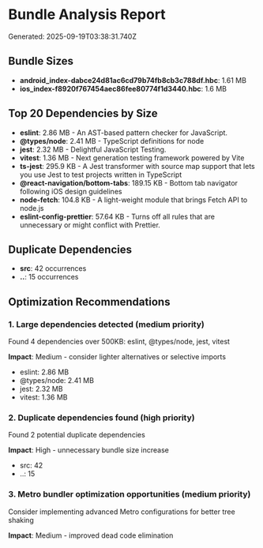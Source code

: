 # Bundle Analysis Report
Generated: 2025-09-19T03:38:31.740Z

## Bundle Sizes

- **android_index-dabce24d81ac6cd79b74fb8cb3c788df.hbc**: 1.61 MB
- **ios_index-f8920f767454aec86fee80774f1d3440.hbc**: 1.6 MB

## Top 20 Dependencies by Size

- **eslint**: 2.86 MB - An AST-based pattern checker for JavaScript.
- **@types/node**: 2.41 MB - TypeScript definitions for node
- **jest**: 2.32 MB - Delightful JavaScript Testing.
- **vitest**: 1.36 MB - Next generation testing framework powered by Vite
- **ts-jest**: 295.9 KB - A Jest transformer with source map support that lets you use Jest to test projects written in TypeScript
- **@react-navigation/bottom-tabs**: 189.15 KB - Bottom tab navigator following iOS design guidelines
- **node-fetch**: 104.8 KB - A light-weight module that brings Fetch API to node.js
- **eslint-config-prettier**: 57.64 KB - Turns off all rules that are unnecessary or might conflict with Prettier.

## Duplicate Dependencies

- **src**: 42 occurrences
- **..**: 15 occurrences

## Optimization Recommendations

### 1. Large dependencies detected (medium priority)

Found 4 dependencies over 500KB: eslint, @types/node, jest, vitest

**Impact**: Medium - consider lighter alternatives or selective imports

- eslint: 2.86 MB
- @types/node: 2.41 MB
- jest: 2.32 MB
- vitest: 1.36 MB

### 2. Duplicate dependencies found (high priority)

Found 2 potential duplicate dependencies

**Impact**: High - unnecessary bundle size increase

- src: 42
- ..: 15

### 3. Metro bundler optimization opportunities (medium priority)

Consider implementing advanced Metro configurations for better tree shaking

**Impact**: Medium - improved dead code elimination
